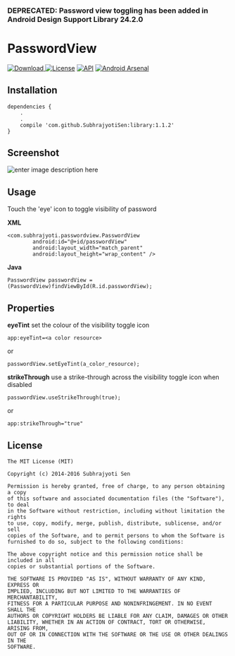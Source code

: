 ### DEPRECATED: Password view toggling has been added in Android Design Support Library 24.2.0


# PasswordView 
[ ![Download](https://api.bintray.com/packages/subhrajyotisen/maven/PasswordView/images/download.svg) ](https://bintray.com/subhrajyotisen/maven/PasswordView/_latestVersion)
[![License](https://img.shields.io/github/license/mashape/apistatus.svg)](https://opensource.org/licenses/MIT)
[![API](https://img.shields.io/badge/API-8%2B-brightred.svg)](https://github.com/SubhrajyotiSen/PasswordView/)
[![Android Arsenal](https://img.shields.io/badge/Android%20Arsenal-PasswordVew-green.svg)](https://android-arsenal.com/details/1/3941)


## Installation        

	dependencies {
		.
		.
	    compile 'com.github.SubhrajyotiSen:library:1.1.2'
	}




## Screenshot
![enter image description here](http://i.imgur.com/0d7zqaO.png)

## Usage
Touch the 'eye' icon to toggle visibility of password

**XML**

    <com.subhrajyoti.passwordview.PasswordView
		    android:id="@+id/passwordView"
            android:layout_width="match_parent"
            android:layout_height="wrap_content" />
            
**Java**

    PasswordView passwordView = (PasswordView)findViewById(R.id.passwordView);

## Properties
**eyeTint** 
set the colour of the visibility toggle icon

    app:eyeTint=<a color resource>
or
		

    passwordView.setEyeTint(a_color_resource);

**strikeThrough**
use a strike-through across the visibility toggle icon when disabled

    passwordView.useStrikeThrough(true);
   or
		
	app:strikeThrough="true"

## License
    The MIT License (MIT)

    Copyright (c) 2014-2016 Subhrajyoti Sen
    
    Permission is hereby granted, free of charge, to any person obtaining a copy
    of this software and associated documentation files (the "Software"), to deal
    in the Software without restriction, including without limitation the rights
    to use, copy, modify, merge, publish, distribute, sublicense, and/or sell
    copies of the Software, and to permit persons to whom the Software is
    furnished to do so, subject to the following conditions:
    
    The above copyright notice and this permission notice shall be included in all
    copies or substantial portions of the Software.
    
    THE SOFTWARE IS PROVIDED "AS IS", WITHOUT WARRANTY OF ANY KIND, EXPRESS OR
    IMPLIED, INCLUDING BUT NOT LIMITED TO THE WARRANTIES OF MERCHANTABILITY,
    FITNESS FOR A PARTICULAR PURPOSE AND NONINFRINGEMENT. IN NO EVENT SHALL THE
    AUTHORS OR COPYRIGHT HOLDERS BE LIABLE FOR ANY CLAIM, DAMAGES OR OTHER
    LIABILITY, WHETHER IN AN ACTION OF CONTRACT, TORT OR OTHERWISE, ARISING FROM,
    OUT OF OR IN CONNECTION WITH THE SOFTWARE OR THE USE OR OTHER DEALINGS IN THE
    SOFTWARE.
